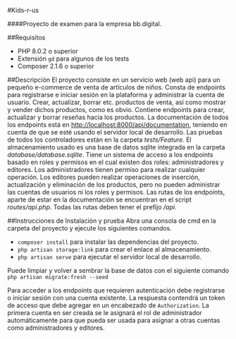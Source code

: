 #Kids-r-us

####Proyecto de examen para la empresa bb.digital.

##Requisitos
 - PHP 8.0.2 o superior
 - Extensión `gd` para algunos de los tests
 - Composer 2.1.6 o superior

##Descripción
El proyecto consiste en un servicio web (web api) para un pequeño e-commerce 
de venta de artículos de niños. Consta de endpoints para registrarse e iniciar sesión 
en la plataforma y administrar la cuenta de usuario. Crear, actualizar, borrar etc. 
productos de venta, así como mostrar y vender dichos productos, como es obvio. Contiene 
endpoints para crear, actualizar y borrar reseñas hacia los productos. La documentación 
de todos los endpoints está en <http://localhost:8000/api/documentation>, teniendo en 
cuenta de que se esté usando el servidor local de desarrollo. Las pruebas de todos los 
controladores están en la carpeta *tests/Feature*. El almacenamiento usado es una base 
de datos sqlite integrada en la carpeta *database/database.sqlite*. Tiene un sistema de 
acceso a los endpoints basado en roles y permisos en el cual existen dos roles: 
administradores y editores. Los administradores tienen permiso para realizar cualquier 
operación. Los editores pueden realizar operaciones de inserción, actualización y 
eliminación de los productos, pero no pueden administrar las cuentas de usuarios ni 
los roles y permisos. Las rutas de los endpoints, aparte de estar en la documentación 
se encuentran en el script *routes/api.php*. Todas las rutas deben tener el prefijo */api*.

##Instrucciones de Instalación y prueba
Abra una consola de cmd en la carpeta del proyecto y ejecute los siguientes comandos.

 - `composer install` para instalar las dependencias del proyecto.
 - `php artisan storage:link` para crear el enlace al almacenamiento.
 - `php artisan serve` para ejecutar el servidor local de desarrollo.

Puede limpiar y volver a sembrar la base de datos con el siguiente comando
`php artisan migrate:fresh --seed`

Para acceder a los endpoints que requieren autenticación debe registrarse o iniciar sesión 
con una cuenta existente. La respuesta contendrá un token de acceso que debe agregar 
en un encabezado de `Authorization`. La primera cuenta en ser creada se le asignará el rol de 
administrador automáticamente para que pueda ser usada para asignar a otras cuentas como 
administradores y editores.
